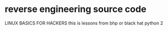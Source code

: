 # reverse engineering source code
LINUX BASICS FOR HACKERS
this is lessons from bhp or black hat python 2
